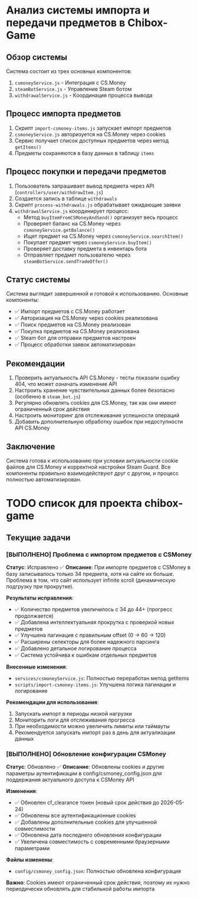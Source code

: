 # Анализ системы импорта и передачи предметов в Chibox-Game

## Обзор системы

Система состоит из трех основных компонентов:

1. `csmoneyService.js` - Интеграция с CS.Money
2. `steamBotService.js` - Управление Steam ботом
3. `withdrawalService.js` - Координация процесса вывода

## Процесс импорта предметов

1. Скрипт `import-csmoney-items.js` запускает импорт предметов
2. `csmoneyService.js` авторизуется на CS.Money через cookies
3. Сервис получает список доступных предметов через метод `getItems()`
4. Предметы сохраняются в базу данных в таблицу `items`

## Процесс покупки и передачи предметов

1. Пользователь запрашивает вывод предмета через API (`controllers/user/withdrawItem.js`)
2. Создается запись в таблице `withdrawals`
3. Скрипт `process-withdrawals.js` обрабатывает ожидающие заявки
4. `withdrawalService.js` координирует процесс:
   - Метод `buyItemFromCSMoneyAndSend()` организует весь процесс
   - Проверяет баланс на CS.Money через `csmoneyService.getBalance()`
   - Ищет предмет на CS.Money через `csmoneyService.searchItem()`
   - Покупает предмет через `csmoneyService.buyItem()`
   - Проверяет доставку предмета в инвентарь бота
   - Отправляет предмет пользователю через `steamBotService.sendTradeOffer()`

## Статус системы

Система выглядит завершенной и готовой к использованию. Основные компоненты:

- ✅ Импорт предметов с CS.Money работает
- ✅ Авторизация на CS.Money через cookies реализована
- ✅ Поиск предметов на CS.Money реализован
- ✅ Покупка предметов на CS.Money реализована
- ✅ Steam бот для отправки предметов настроен
- ✅ Процесс обработки заявок автоматизирован

## Рекомендации

1. Проверить актуальность API CS.Money - тесты показали ошибку 404, что может означать изменение API
2. Настроить хранение чувствительных данных более безопасно (особенно в `steam_bot.js`)
3. Регулярно обновлять cookies для CS.Money, так как они имеют ограниченный срок действия
4. Настроить мониторинг для отслеживания успешности операций
5. Добавить дополнительную обработку ошибок при недоступности API CS.Money

## Заключение

Система готова к использованию при условии актуальности cookie файлов для CS.Money и корректной настройки Steam Guard. Все компоненты правильно взаимодействуют друг с другом, и процесс полностью автоматизирован.

# TODO список для проекта chibox-game

## Текущие задачи

### [ВЫПОЛНЕНО] Проблема с импортом предметов с CSMoney

**Статус**: Исправлено ✅
**Описание**: При импорте предметов с CSMoney в базу записывалось только 34 предмета, хотя на сайте их больше. Проблема в том, что сайт использует infinite scroll (динамическую подгрузку при прокрутке).

**Результаты исправления**:

- ✅ Количество предметов увеличилось с 34 до 44+ (прогресс продолжается)
- ✅ Добавлена интеллектуальная прокрутка с проверкой новых предметов
- ✅ Улучшена пагинация с правильным offset (0 → 60 → 120)
- ✅ Расширены селекторы для более надежного парсинга
- ✅ Добавлено детальное логирование процесса
- ✅ Система устойчива к ошибкам отдельных предметов

**Внесенные изменения**:

- `services/csmoneyService.js`: Полностью переработан метод getItems
- `scripts/import-csmoney-items.js`: Улучшена логика пагинации и логирование

**Рекомендации для использования**:

1. Запускать импорт в периоды низкой нагрузки
2. Мониторить логи для отслеживания прогресса
3. При необходимости можно увеличить лимиты или таймауты
4. Рекомендуется запускать импорт раз в день для актуализации данных

### [ВЫПОЛНЕНО] Обновление конфигурации CSMoney

**Статус**: Обновлено ✅
**Описание**: Обновлены cookies и другие параметры аутентификации в config/csmoney_config.json для поддержания актуального доступа к CSMoney API

**Изменения**:

- ✅ Обновлен cf_clearance токен (новый срок действия до 2026-05-24)
- ✅ Обновлены все аутентификационные cookies
- ✅ Добавлены дополнительные cookies для улучшенной совместимости
- ✅ Обновлена дата последнего обновления конфигурации
- ✅ Увеличена совместимость с современными браузерными параметрами

**Файлы изменены**:

- `config/csmoney_config.json`: Полностью обновлена конфигурация

**Важно**: Cookies имеют ограниченный срок действия, поэтому их нужно периодически обновлять для стабильной работы импорта

